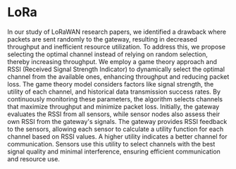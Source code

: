 # LoRa

In our study of LoRaWAN research papers, we identified a drawback where packets are sent randomly to the gateway, resulting in decreased throughput and inefficient resource utilization. To address this, we propose selecting the optimal channel instead of relying on random selection, thereby increasing throughput. We employ a game theory approach and RSSI (Received Signal Strength Indicator) to dynamically select the optimal channel from the available ones, enhancing throughput and reducing packet loss. The game theory model considers factors like signal strength, the utility of each channel, and historical data transmission success rates. By continuously monitoring these parameters, the algorithm selects channels that maximize throughput and minimize packet loss. Initially, the gateway evaluates the RSSI from all sensors, while sensor nodes also assess their own RSSI from the gateway's signals. The gateway provides RSSI feedback to the sensors, allowing each sensor to calculate a utility function for each channel based on RSSI values. A higher utility indicates a better channel for communication. Sensors use this utility to select channels with the best signal quality and minimal interference, ensuring efficient communication and resource use.
